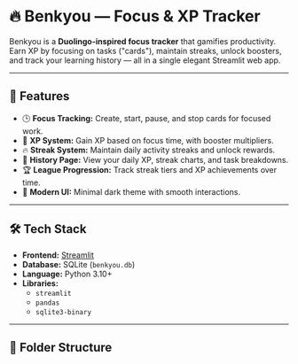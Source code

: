 # 🔥 Benkyou — Focus & XP Tracker

Benkyou is a **Duolingo-inspired focus tracker** that gamifies productivity.  
Earn XP by focusing on tasks ("cards"), maintain streaks, unlock boosters, and track your learning history — all in a single elegant Streamlit web app.

---

## 🚀 Features

- 🕒 **Focus Tracking:** Create, start, pause, and stop cards for focused work.
- 💎 **XP System:** Gain XP based on focus time, with booster multipliers.
- 🔥 **Streak System:** Maintain daily activity streaks and unlock rewards.
- 🧾 **History Page:** View your daily XP, streak charts, and task breakdowns.
- 🏆 **League Progression:** Track streak tiers and XP achievements over time.
- 🎨 **Modern UI:** Minimal dark theme with smooth interactions.

---

## 🛠️ Tech Stack

- **Frontend:** [Streamlit](https://streamlit.io/)
- **Database:** SQLite (`benkyou.db`)
- **Language:** Python 3.10+
- **Libraries:**  
  - `streamlit`
  - `pandas`
  - `sqlite3-binary`

---

## 🧩 Folder Structure

